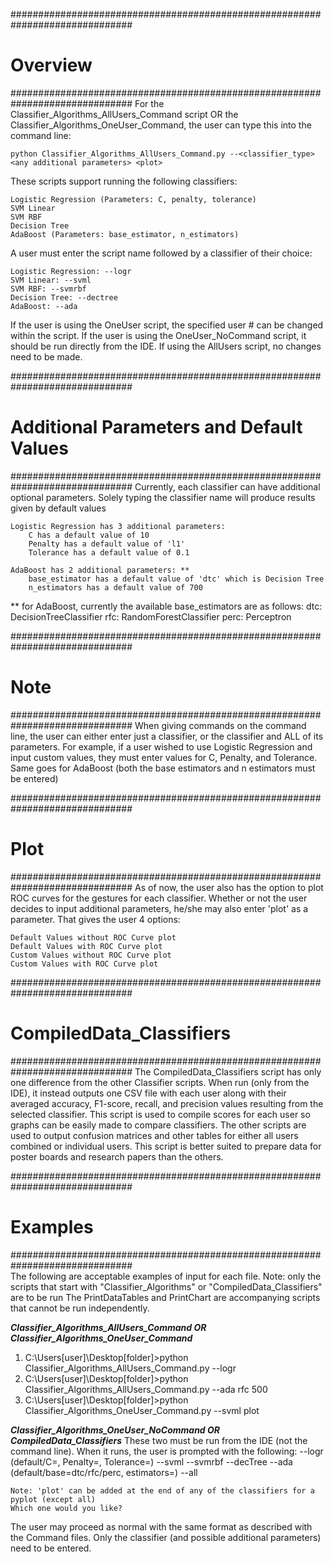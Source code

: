 ##############################################################################
#                                    Overview                                #
##############################################################################
For the Classifier_Algorithms_AllUsers_Command script OR the 
Classifier_Algorithms_OneUser_Command, the user can type this into the command 
line:
    
    python Classifier_Algorithms_AllUsers_Command.py --<classifier_type> <any additional parameters> <plot>

These scripts support running the following classifiers:

    Logistic Regression (Parameters: C, penalty, tolerance)
    SVM Linear
    SVM RBF
    Decision Tree
    AdaBoost (Parameters: base_estimator, n_estimators)
    
A user must enter the script name followed by a 
classifier of their choice:

    Logistic Regression: --logr
    SVM Linear: --svml
    SVM RBF: --svmrbf
    Decision Tree: --dectree
    AdaBoost: --ada 
    
If the user is using the OneUser script, the specified user # can be changed 
within the script. If the user is using the OneUser_NoCommand script, it should 
be run directly from the IDE. If using the AllUsers script, no changes need to 
be made. 

##############################################################################
#                   Additional Parameters and Default Values                 #
##############################################################################
Currently, each classifier can have additional optional parameters. Solely 
typing the classifier name will produce results given by default values

    Logistic Regression has 3 additional parameters:
        C has a default value of 10
        Penalty has a default value of 'l1'
        Tolerance has a default value of 0.1
        
    AdaBoost has 2 additional parameters: **
        base_estimator has a default value of 'dtc' which is Decision Tree
        n_estimators has a default value of 700
        
** for AdaBoost, currently the available base_estimators are as follows:
    dtc: DecisionTreeClassifier
    rfc: RandomForestClassifier
    perc: Perceptron

##############################################################################
#                                    Note                                    #
##############################################################################
When giving commands on the command line, the user can either enter just a 
classifier, or the classifier and ALL of its parameters. For example, if a user
wished to use Logistic Regression and input custom values, they must enter values
for C, Penalty, and Tolerance. Same goes for AdaBoost (both the base estimators
and n estimators must be entered)

##############################################################################
#                                    Plot                                    #
##############################################################################
As of now, the user also has the option to plot ROC curves for the gestures for
each classifier. Whether or not the user decides to input additional parameters, 
he/she may also enter 'plot' as a parameter. That gives the user 4 options:

    Default Values without ROC Curve plot
    Default Values with ROC Curve plot
    Custom Values without ROC Curve plot
    Custom Values with ROC Curve plot
    
##############################################################################
#                          CompiledData_Classifiers                          #
##############################################################################
The CompiledData_Classifiers script has only one difference from the other 
Classifier scripts. When run (only from the IDE), it instead outputs one CSV 
file with each user along with their averaged accuracy, F1-score, recall, and 
precision values resulting from the selected classifier. This script is used to 
compile scores for each user so graphs can be easily made to compare classifiers. 
The other scripts are used to output confusion matrices and other tables for 
either all users combined or individual users. This script is better suited to 
prepare data for poster boards and research papers than the others.


##############################################################################
#                                   Examples                                 #
##############################################################################    
The following are acceptable examples of input for each file. Note: only the 
scripts that start with "Classifier_Algorithms" or "CompiledData_Classifiers" 
are to be run The PrintDataTables and PrintChart are accompanying scripts that 
cannot be run independently. 

***Classifier_Algorithms_AllUsers_Command OR Classifier_Algorithms_OneUser_Command***
1) C:\Users\[user]\Desktop\[folder]>python Classifier_Algorithms_AllUsers_Command.py --logr
2) C:\Users\[user]\Desktop\[folder]>python Classifier_Algorithms_AllUsers_Command.py --ada rfc 500
3) C:\Users\[user]\Desktop\[folder]>python Classifier_Algorithms_OneUser_Command.py --svml plot


***Classifier_Algorithms_OneUser_NoCommand OR CompiledData_Classifiers***
These two must be run from the IDE (not the command line). When it runs, the user 
is prompted with the following:
    --logr (default/C=, Penalty=, Tolerance=)
    --svml
    --svmrbf
    --decTree
    --ada (default/base=dtc/rfc/perc, estimators=)
    --all

    Note: 'plot' can be added at the end of any of the classifiers for a pyplot (except all)
    Which one would you like?

The user may proceed as normal with the same format as described with the Command 
files. Only the classifier (and possible additional parameters) need to be entered. 